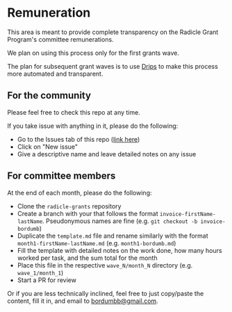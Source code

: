 # Remuneration

This area is meant to provide complete transparency on the Radicle Grant Program's committee remunerations.

We plan on using this process only for the first grants wave.

The plan for subsequent grant waves is to use [Drips](https://github.com/radicle-dev/drips-landing-page) to make this process more automated and transparent.

## For the community 

Please feel free to check this repo at any time.

If you take issue with anything in it, please do the following:
* Go to the Issues tab of this repo ([link here](https://github.com/radicle-dev/radicle-grants/issues))
* Click on "New issue"
* Give a descriptive name and leave detailed notes on any issue

## For committee members

At the end of each month, please do the following:
* Clone the ``radicle-grants`` repository
* Create a branch with your that follows the format ``invoice-firstName-lastName``. Pseudonymous names are fine (e.g. ``git checkout -b invoice-bordumb``)
* Duplicate the ``template.md`` file and rename similarly with the format ``month1-firstName-lastName.md`` (e.g. ``month1-bordumb.md``)
* Fill the template with detailed notes on the work done, how many hours worked per task, and the sum total for the month
* Place this file in the respective ``wave_N/month_N`` directory (e.g. ``wave_1/month_1``)
* Start a PR for review

Or if you are less technically inclined, feel free to just copy/paste the content, fill it in, and email to <bordumbb@gmail.com>.

